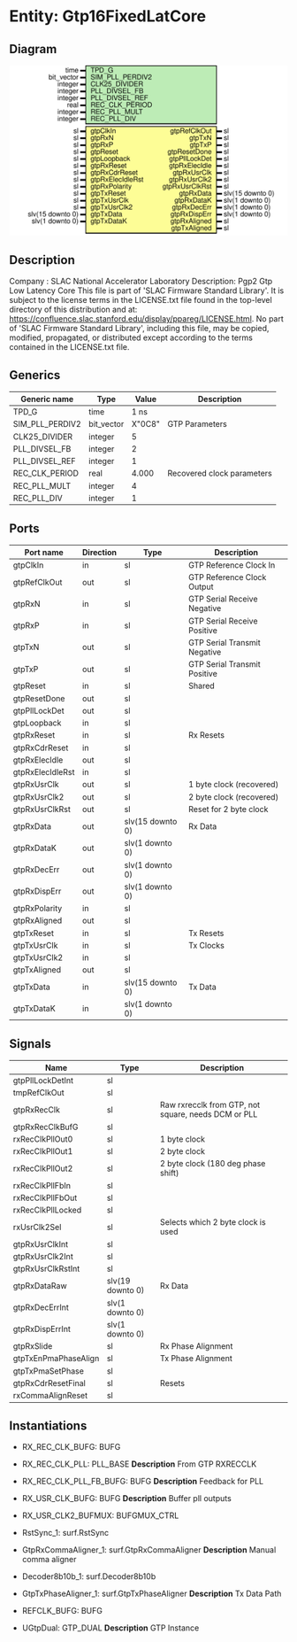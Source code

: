 # Entity: Gtp16FixedLatCore

## Diagram

![Diagram](Gtp16FixedLatCore.svg "Diagram")
## Description

Company    : SLAC National Accelerator Laboratory
Description: Pgp2 Gtp Low Latency Core
This file is part of 'SLAC Firmware Standard Library'.
It is subject to the license terms in the LICENSE.txt file found in the
top-level directory of this distribution and at:
   https://confluence.slac.stanford.edu/display/ppareg/LICENSE.html.
No part of 'SLAC Firmware Standard Library', including this file,
may be copied, modified, propagated, or distributed except according to
the terms contained in the LICENSE.txt file.
## Generics

| Generic name    | Type       | Value  | Description                 |
| --------------- | ---------- | ------ | --------------------------- |
| TPD_G           | time       | 1 ns   |                             |
| SIM_PLL_PERDIV2 | bit_vector | X"0C8" | GTP Parameters              |
| CLK25_DIVIDER   | integer    | 5      |                             |
| PLL_DIVSEL_FB   | integer    | 2      |                             |
| PLL_DIVSEL_REF  | integer    | 1      |                             |
| REC_CLK_PERIOD  | real       | 4.000  | Recovered clock parameters  |
| REC_PLL_MULT    | integer    | 4      |                             |
| REC_PLL_DIV     | integer    | 1      |                             |
## Ports

| Port name        | Direction | Type             | Description                  |
| ---------------- | --------- | ---------------- | ---------------------------- |
| gtpClkIn         | in        | sl               | GTP Reference Clock In       |
| gtpRefClkOut     | out       | sl               | GTP Reference Clock Output   |
| gtpRxN           | in        | sl               | GTP Serial Receive Negative  |
| gtpRxP           | in        | sl               | GTP Serial Receive Positive  |
| gtpTxN           | out       | sl               | GTP Serial Transmit Negative |
| gtpTxP           | out       | sl               | GTP Serial Transmit Positive |
| gtpReset         | in        | sl               | Shared                       |
| gtpResetDone     | out       | sl               |                              |
| gtpPllLockDet    | out       | sl               |                              |
| gtpLoopback      | in        | sl               |                              |
| gtpRxReset       | in        | sl               | Rx Resets                    |
| gtpRxCdrReset    | in        | sl               |                              |
| gtpRxElecIdle    | out       | sl               |                              |
| gtpRxElecIdleRst | in        | sl               |                              |
| gtpRxUsrClk      | out       | sl               | 1 byte clock (recovered)     |
| gtpRxUsrClk2     | out       | sl               | 2 byte clock (recovered)     |
| gtpRxUsrClkRst   | out       | sl               | Reset for 2 byte clock       |
| gtpRxData        | out       | slv(15 downto 0) | Rx Data                      |
| gtpRxDataK       | out       | slv(1 downto 0)  |                              |
| gtpRxDecErr      | out       | slv(1 downto 0)  |                              |
| gtpRxDispErr     | out       | slv(1 downto 0)  |                              |
| gtpRxPolarity    | in        | sl               |                              |
| gtpRxAligned     | out       | sl               |                              |
| gtpTxReset       | in        | sl               | Tx Resets                    |
| gtpTxUsrClk      | in        | sl               | Tx Clocks                    |
| gtpTxUsrClk2     | in        | sl               |                              |
| gtpTxAligned     | out       | sl               |                              |
| gtpTxData        | in        | slv(15 downto 0) | Tx Data                      |
| gtpTxDataK       | in        | slv(1 downto 0)  |                              |
## Signals

| Name                 | Type             | Description                                         |
| -------------------- | ---------------- | --------------------------------------------------- |
| gtpPllLockDetInt     | sl               |                                                     |
| tmpRefClkOut         | sl               |                                                     |
| gtpRxRecClk          | sl               | Raw rxrecclk from GTP, not square, needs DCM or PLL |
| gtpRxRecClkBufG      | sl               |                                                     |
| rxRecClkPllOut0      | sl               | 1 byte clock                                        |
| rxRecClkPllOut1      | sl               | 2 byte clock                                        |
| rxRecClkPllOut2      | sl               | 2 byte clock (180 deg phase shift)                  |
| rxRecClkPllFbIn      | sl               |                                                     |
| rxRecClkPllFbOut     | sl               |                                                     |
| rxRecClkPllLocked    | sl               |                                                     |
| rxUsrClk2Sel         | sl               | Selects which 2 byte clock is used                  |
| gtpRxUsrClkInt       | sl               |                                                     |
| gtpRxUsrClk2Int      | sl               |                                                     |
| gtpRxUsrClkRstInt    | sl               |                                                     |
| gtpRxDataRaw         | slv(19 downto 0) | Rx Data                                             |
| gtpRxDecErrInt       | slv(1 downto 0)  |                                                     |
| gtpRxDispErrInt      | slv(1 downto 0)  |                                                     |
| gtpRxSlide           | sl               | Rx Phase Alignment                                  |
| gtpTxEnPmaPhaseAlign | sl               | Tx Phase Alignment                                  |
| gtpTxPmaSetPhase     | sl               |                                                     |
| gtpRxCdrResetFinal   | sl               | Resets                                              |
| rxCommaAlignReset    | sl               |                                                     |
## Instantiations

- RX_REC_CLK_BUFG: BUFG
- RX_REC_CLK_PLL: PLL_BASE
**Description**
From GTP RXRECCLK

- RX_REC_CLK_PLL_FB_BUFG: BUFG
**Description**
Feedback for PLL

- RX_USR_CLK_BUFG: BUFG
**Description**
Buffer pll outputs

- RX_USR_CLK2_BUFMUX: BUFGMUX_CTRL
- RstSync_1: surf.RstSync
- GtpRxCommaAligner_1: surf.GtpRxCommaAligner
**Description**
Manual comma aligner

- Decoder8b10b_1: surf.Decoder8b10b
- GtpTxPhaseAligner_1: surf.GtpTxPhaseAligner
**Description**
Tx Data Path

- REFCLK_BUFG: BUFG
- UGtpDual: GTP_DUAL
**Description**
GTP Instance

